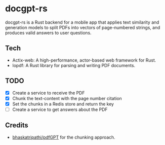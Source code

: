 # docgpt-rs
docgpt-rs is a Rust backend for a mobile app that applies text similarity and generation models to split PDFs into vectors of page-numbered strings, and produces valid answers to user questions.

## Tech

- Actix-web: A high-performance, actor-based web framework for Rust.
- lopdf: A Rust library for parsing and writing PDF documents.

## TODO
- [x] Create a service to receive the PDF
- [x] Chunk the text-content with the page number citation 
- [x] Set the chunks in a Redis store and return the key
- [ ] Create a service to get answers about the PDF

## Credits
* [bhaskatripathi/pdfGPT](https://github.com/bhaskatripathi/pdfGPT) for the chunking approach.
